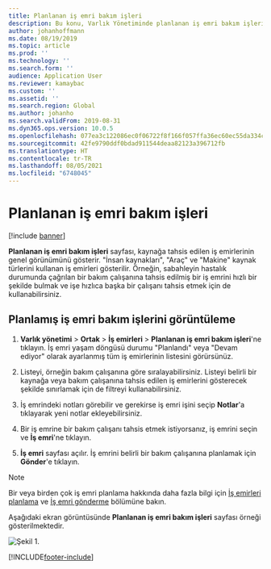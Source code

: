 ```yaml
---
title: Planlanan iş emri bakım işleri
description: Bu konu, Varlık Yönetiminde planlanan iş emri bakım işlerini açıklamaktadır.
author: johanhoffmann
ms.date: 08/19/2019
ms.topic: article
ms.prod: ''
ms.technology: ''
ms.search.form: ''
audience: Application User
ms.reviewer: kamaybac
ms.custom: ''
ms.assetid: ''
ms.search.region: Global
ms.author: johanho
ms.search.validFrom: 2019-08-31
ms.dyn365.ops.version: 10.0.5
ms.openlocfilehash: 077ea3c122086ec0f06722f8f166f057ffa36ec60ec55da334c9b563210b362b
ms.sourcegitcommit: 42fe9790ddf0bdad911544deaa82123a396712fb
ms.translationtype: HT
ms.contentlocale: tr-TR
ms.lasthandoff: 08/05/2021
ms.locfileid: "6748045"
---
```

# <a name="scheduled-work-order-maintenance-jobs"></a>Planlanan iş emri bakım işleri

[!include [banner](../../includes/banner.md)]

 

**Planlanan iş emri bakım işleri** sayfası, kaynağa tahsis edilen iş emirlerinin genel görünümünü gösterir. "İnsan kaynakları", "Araç" ve "Makine" kaynak türlerini kullanan iş emirleri gösterilir. Örneğin, sabahleyin hastalık durumunda çağrılan bir bakım çalışanına tahsis edilmiş bir iş emrini hızlı bir şekilde bulmak ve işe hızlıca başka bir çalışanı tahsis etmek için de kullanabilirsiniz.

## <a name="view-scheduled-work-order-maintenance-jobs"></a>Planlamış iş emri bakım işlerini görüntüleme

1. **Varlık yönetimi** > **Ortak** > **İş emirleri** > **Planlanan iş emri bakım işleri**'ne tıklayın. İş emri yaşam döngüsü durumu "Planlandı" veya "Devam ediyor" olarak ayarlanmış tüm iş emirlerinin listesini görürsünüz.

2. Listeyi, örneğin bakım çalışanına göre sıralayabilirsiniz. Listeyi belirli bir kaynağa veya bakım çalışanına tahsis edilen iş emirlerini gösterecek şekilde sınırlamak için de filtreyi kullanabilirsiniz.

3. İş emrindeki notları görebilir ve gerekirse iş emri işini seçip **Notlar**'a tıklayarak yeni notlar ekleyebilirsiniz.

4. Bir iş emrine bir bakım çalışanı tahsis etmek istiyorsanız, iş emrini seçin ve **İş emri**'ne tıklayın.

5. **İş emri** sayfası açılır. İş emrini belirli bir bakım çalışanına planlamak için **Gönder**'e tıklayın.

>[!NOTE]
>Bir veya birden çok iş emri planlama hakkında daha fazla bilgi için [İş emirleri planlama](../work-order-scheduling/schedule-work-orders.md) ve [İş emri gönderme](../work-order-scheduling/dispatch-work-order.md) bölümüne bakın.

Aşağıdaki ekran görüntüsünde **Planlanan iş emri bakım işleri** sayfası örneği gösterilmektedir.

![Şekil 1.](media/07-work-order-scheduling.png)



[!INCLUDE[footer-include](../../../includes/footer-banner.md)]